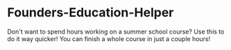 # Founders-Education-Helper
Don't want to spend hours working on a summer school course? Use this to do it way quicker! You can finish a whole course in just a couple hours!
